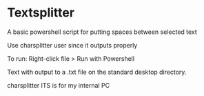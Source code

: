 # Textsplitter
A basic powershell script for putting spaces between selected text

Use charsplitter user since it outputs properly

To run:
Right-click file > Run with Powershell

Text with output to a .txt file on the standard desktop directory.

charsplitter ITS is for my internal PC
